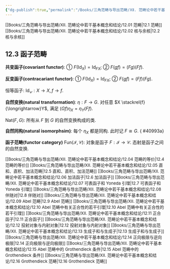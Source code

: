 ```yaml
---
{"dg-publish":true,"permalink":"/Books/三角范畴与导出范畴/ⅩⅡ. 范畴论中若干基本概念和结论/12.03 函子范畴/","dgPassFrontmatter":true,"created":"2024-07-06T09:51:15.800+08:00","updated":"2024-08-05T09:49:35.956+08:00"}
---
```


<font size="2"> [[Books/三角范畴与导出范畴/ⅩⅡ. 范畴论中若干基本概念和结论/12.01 范畴\|12.1 范畴]]   </font>
<font size="2"> [[Books/三角范畴与导出范畴/ⅩⅡ. 范畴论中若干基本概念和结论/12.02 核与余核\|12.2 核与余核]]   </font>
## 12.3 函子范畴

**共变函子(covariant functor)**: ① $F(\mathrm{Id}_{X})=\mathrm{Id}_{FX}$; ② $F(gf)=(Fg)(Ff)$.

**反变函子(contracariant functor)**: ① $F(\mathrm{Id}_{X})=\mathrm{Id}_{FX}$; ② $F(gf)=(Ff)(Fg)$.

恒等函子: $\mathrm{Id}_{\mathcal{C}}:X\rightarrow X,f\rightarrow f$.

**自然变换(natural transformation)**:  $\eta:F\rightarrow G$. 对任意 $X \stackrel{f}{\longrightarrow}Y$, 满足 $(Gf)\eta_{X}=\eta_{Y}(Ff)$.

$\mathrm{Nat}(F,G)$: 所有从 $F$ 到 $G$ 的自然变换构成的类.

**自然同构(natural isomorphsim)**: 每个 $\eta_{X}$ 都是同构. 此时记 $F\cong G$.
{ #40993a}


**函子范畴(functor category)** $\mathrm{Fun}(\mathcal{I,C})$: 对象是函子 $F:\mathcal{I}\rightarrow \mathcal{C}$. 态射是函子之间的自然变换.

<font size="2"> [[Books/三角范畴与导出范畴/ⅩⅡ. 范畴论中若干基本概念和结论/12.04 范畴的等价\|12.4 范畴的等价]]  </font>
<font size="2"> [[Books/三角范畴与导出范畴/ⅩⅡ. 范畴论中若干基本概念和结论/12.05 直和、直积、加法范畴\|12.5 直和、直积、加法范畴]]   </font>
<font size="2"> [[Books/三角范畴与导出范畴/ⅩⅡ. 范畴论中若干基本概念和结论/12.06 加法函子\|12.6 加法函子]]   </font>
<font size="2"> [[Books/三角范畴与导出范畴/ⅩⅡ. 范畴论中若干基本概念和结论/12.07 可表函子和 Yoneda 引理\|12.7 可表函子和 Yoneda 引理]]   </font>
<font size="2"> [[Books/三角范畴与导出范畴/ⅩⅡ. 范畴论中若干基本概念和结论/12.08 伴随对\|12.8 伴随对]]   </font>
<font size="2"> [[Books/三角范畴与导出范畴/ⅩⅡ. 范畴论中若干基本概念和结论/12.09 Abel 范畴\|12.9 Abel 范畴]]   </font>
<font size="2"> [[Books/三角范畴与导出范畴/ⅩⅡ. 范畴论中若干基本概念和结论/12.10 Abel 范畴中有关正合性的若干引理\|12.10 Abel 范畴中有关正合性的若干引理]]   </font>
<font size="2"> [[Books/三角范畴与导出范畴/ⅩⅡ. 范畴论中若干基本概念和结论/12.11 正合函子\|12.11 正合函子]]   </font>
<font size="2"> [[Books/三角范畴与导出范畴/ⅩⅡ. 范畴论中若干基本概念和结论/12.12 投射对象与内射对象\|12.12 投射对象与内射对象]]  </font>
<font size="2"> [[Books/三角范畴与导出范畴/ⅩⅡ. 范畴论中若干基本概念和结论/12.13 生成子和与生成子\|12.13 生成子和与生成子]]   </font>
<font size="2"> [[Books/三角范畴与导出范畴/ⅩⅡ. 范畴论中若干基本概念和结论/12.14 正向极限与逆向极限\|12.14 正向极限与逆向极限]]   </font>
<font size="2"> [[Books/三角范畴与导出范畴/ⅩⅡ. 范畴论中若干基本概念和结论/12.15 Abel 范畴中的 Grothendieck 条件\|12.15 Abel 范畴中的 Grothendieck 条件]]   </font>
<font size="2"> [[Books/三角范畴与导出范畴/ⅩⅡ. 范畴论中若干基本概念和结论/12.16 Grothendieck 范畴\|12.16 Grothendieck 范畴]]  </font>